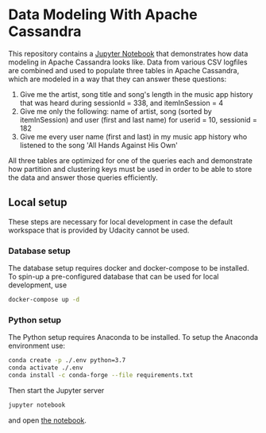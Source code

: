 # Data Modeling With Apache Cassandra

This repository contains a [Jupyter
Notebook](./Project_1B_Project_Template.ipynb) that demonstrates how data
modeling in Apache Cassandra looks like.
Data from various CSV logfiles are combined and used to populate three tables
in Apache Cassandra, which are modeled in a way that they can answer these
questions:

1. Give me the artist, song title and song's length in the music app history
that was heard during sessionId = 338, and itemInSession = 4
2. Give me only the following: name of artist, song (sorted by itemInSession)
and user (first and last name) for userid = 10, sessionid = 182
3. Give me every user name (first and last) in my music app history who
listened to the song 'All Hands Against His Own'

All three tables are optimized for one of the queries each and demonstrate
how partition and clustering keys must be used in order to be able to store
the data and answer those queries efficiently.

## Local setup

These steps are necessary for local development in case the default workspace
that is provided by Udacity cannot be used.

### Database setup

The database setup requires docker and docker-compose to be installed. 
To spin-up a pre-configured database that can be used for local development, use

```bash
docker-compose up -d
```

### Python setup

The Python setup requires Anaconda to be installed.
To setup the Anaconda environment use:

```bash
conda create -p ./.env python=3.7
conda activate ./.env
conda install -c conda-forge --file requirements.txt
```

Then start the Jupyter server

```bash
jupyter notebook
```

and open [the notebook](http://localhost:8888/notebooks/Project_1B_%20Project_Template.ipynb).